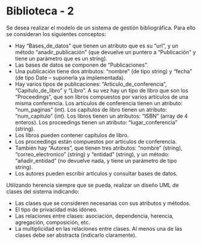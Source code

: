 # Biblioteca - 2
<p>Se	desea	realizar	el	modelo	de	un	sistema	de	gestión	bibliográfica.	Para	ello	se	consideran	los	
siguientes	conceptos:</p>
<ul>
  <li>Hay	 “Bases_de_datos”	 que	 tienen	 un	 atributo	 que	 es	 su	 “url”,	 y	 un	 método	
“anadir_publicación”	 (que	devuelve	un	puntero	a	“Publicación”	y	 tiene	un parámetro	que	es	
    un	string).</li>
<li>	Las	bases	de	datos	se	componen	de	“Publicaciones”.</li>
<li>Una	 publicación	 tiene	 dos	 atributos:	 “nombre”	 (de	 tipo	 string)	 y	 “fecha”	 (de	 tipo	 Date	 –
suponerla	ya	implementada).</li>
<li>Hay	varios	tipos	de	publicaciones:	“Articulo_de_conferencia”,	“Capitulo_de_libro”	y	“Libro”.	
A	su	vez	hay	un	tipo	de	libro	que	son	los	“Proceedings”,	que	son libros	compuestos	por	varios	
artículos	 de	 una	 misma	 conferencia.	 Los artículos	 de conferencia	 tienen	 un	 atributo:	
“num_paginas”	(int).	Los capítulos	de	libro	tienen	un	atributo:	“num_capitulo”	(int).	Los	libros	
tienen un	 atributos:	 “ISBN”	 (array	 de	 4	 enteros).	 Los	 proceedings	 tienen	 un atributo:	
“lugar_conferencia”	(string).</li>
<li>	Los	libros	pueden	contener	capítulos	de	libro.</li>
<li>	Los	proceedings	están	compuestos	por	artículos	de	conferencia.</li>
<li>También	 hay	 “Autores”,	 que	 tienen	 tres	atributos:	 “nombre”	 (string),	 “correo_electronico”	
(string)	 y	 “entidad”	 (string),	 y	 un	 método: “añadir_entidad” (no	 devuelve	 nada,	 y	 tiene	 un	
parámetro	de	tipo	string).</li>
<li>Los	autores	pueden	escribir	artículos	y	consultar	bases	de	datos.</li>
</ul>

<p>Utilizando	 herencia	 siempre	 que	 se	 pueda,	 realizar	 un	 diseño	 UML	 de	 clases	 del	 sistema	
indicando:</p>
<ul>
<li>Las	clases	que	se	consideren	necesarias	con	sus	atributos	y	métodos.</li>	
<li>El	tipo	de	privacidad	más	idóneo.</li> 
<li>Las	 relaciones	 entre	 clases:	 asociación,	 dependencia,	 herencia,	 agregación,
composición,	etc. </li>
<li>La multiplicidad	en	 las	 relaciones	entre	 clases.	 Al	menos	 una	 de	 las	 clases	
debe ser	abstracta	(indicarlo	claramente).</li>
